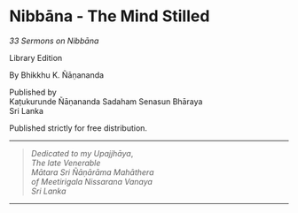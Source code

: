 # Nibbāna - The Mind Stilled

*33 Sermons on Nibbāna*

Library Edition

By Bhikkhu K. Ñāṇananda

Published by \
Kaṭukurunde Ñāṇananda Sadaham Senasun Bhāraya \
Sri Lanka

Published strictly for free distribution.

-----

> *Dedicated to my Upajjhāya*, \
> *The late Venerable* \
> *Mātara Sri Ñāṇārāma Mahāthera* \
> *of Meetirigala Nissarana Vanaya* \
> *Sri Lanka*

-----

